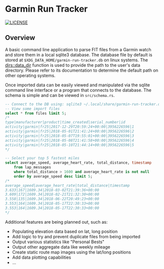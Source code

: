# Garmin Run Tracker
[![LICENSE](https://img.shields.io/badge/license-MIT-blue.svg)](LICENSE)

## Overview

A basic command line application to parse FIT files from a Garmin watch
and store them in a local sqlite3 database. The database file by default
is stored at `$XDG_DATA_HOME/garmin-run-tracker.db` on linux systems. The
[dirs::data_dir](https://docs.rs/dirs/2.0.2/dirs/fn.data_dir.html) function
is used to provide the path to the user's data directory. Please refer to
its documentation to determine the default path on other operating systems.

Once imported data can be easily viewed and manipulated via the sqlite
command line interface or a program that connects to the database. The
schema is simple and can be viewed in `src/schema.rs`.

```sql
-- Connect to the DB using: sqlite3 ~/.local/share/garmin-run-tracker.db
-- View some import files
select * from files limit 5;
/*
type|manufacturer|product|time_created|serial_number|id
activity|garmin|fr25|2017-12-29T20:59:24+00:00|3956226596|1
activity|garmin|fr25|2018-05-01T21:41:24+00:00|3956226596|2
activity|garmin|fr25|2018-05-07T19:55:01+00:00|3956226596|3
activity|garmin|fr25|2018-05-08T21:41:58+00:00|3956226596|4
activity|garmin|fr25|2018-05-10T21:44:14+00:00|3956226596|5
*/

-- Select your top 5 fastest miles
select average_speed, average_heart_rate, total_distance, timestamp
    from lap_messages
    where total_distance > 1600 and average_heart_rate is not null
    order by average_speed desc limit 5;
/*
average_speed|average_heart_rate|total_distance|timestamp
3.633|167|1609.34|2018-03-02T21:39:36+00:00
3.609|172|1609.34|2018-02-21T21:32:30+00:00
3.558|135|1609.34|2018-06-22T20:49:23+00:00
3.553|164|1609.34|2018-05-17T22:30:33+00:00
3.553|164|1609.34|2018-05-17T22:30:33+00:00
*/
```

Additional features are being planned out, such as:
 * Populating elevation data based on lat, long position
 * Add logic to try and prevent duplicate files from being imported
 * Output various statistics like "Personal Bests"
 * Output other aggregate data like weekly mileage
 * Create static route map images using the lat/long positions
 * Add data plotting capabilities
 * ...

